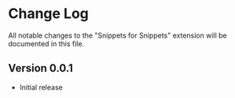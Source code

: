 # Change Log

All notable changes to the "Snippets for Snippets" extension will be documented in this file.

## Version 0.0.1

- Initial release
